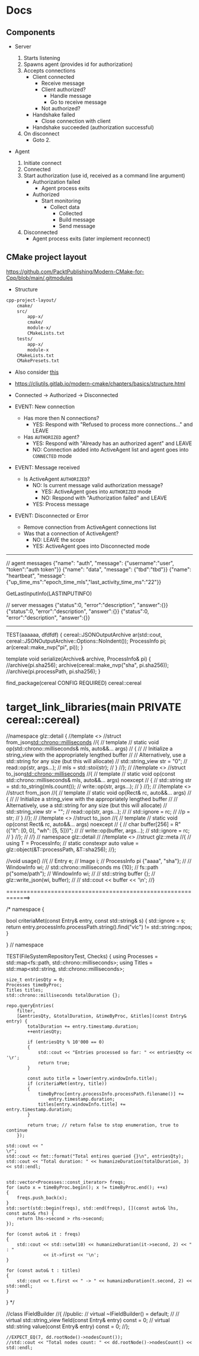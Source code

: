 # Docs

## Components

* Server
    1. Starts listening
    2. Spawns agent (provides id for authorization)
    3. Accepts connections
        * Client connected
            * Receive message
            * Client authorized?
                * Handle message
                * Go to receive message
            * Not authorized?
        * Handshake failed
            * Close connection with client
        * Handshake succeeded (authorization successful)
    4. On disconnect
        * Goto 2.

* Agent
    1. Initiate connect
    2. Connected
    3. Start authorization (use id, received as a command line argument)
        * Authorization failed
            * Agent process exits
        * Authorized
            * Start monitoring
                * Collect data
                    * Collected
                    * Build message
                    * Send message
    4. Disconnected
        * Agent process exits (later implement reconnect)

## CMake project layout

<https://github.com/PacktPublishing/Modern-CMake-for-Cpp/blob/main/.gitmodules>

* Structure

```txt
cpp-project-layout/
    cmake/
    src/
        app-x/
        cmake/
        module-x/
        CMakeLists.txt
    tests/
        app-x/
        module-x
    CMakeLists.txt
    CMakePresets.txt
```

* Also consider [this](https://gitlab.com/CLIUtils/modern-cmake/-/tree/master/examples/extended-project?ref_type=heads)
* <https://cliutils.gitlab.io/modern-cmake/chapters/basics/structure.html>

* Connected -> Authorized -> Disconnected

* EVENT: New connection
    * Has more then N connections?
        * YES:  Respond with "Refused to process more connections..." and LEAVE
    * Has `AUTHORIZED` agent?
        * YES:  Respond with "Already has an authorized agent" and LEAVE
        * NO:  Connection added into ActiveAgent list and agent goes into `CONNECTED` mode

* EVENT: Message received
    * Is ActiveAgent `AUTHORIZED`?
        * NO:  Is current message valid authorization message?
            * YES:  ActiveAgent goes into `AUTHORIZED` mode
            * NO:  Respond with "Authorization failed" and LEAVE
        * YES:  Process message

* EVENT: Disconnected or Error
    * Remove connection from ActiveAgent connections list
    * Was that a connection of ActiveAgent?
        * NO: LEAVE the scope
        * YES: ActiveAgent goes into Disconnected mode

-----------------------------------------------------------------------------

// agent messages
{"name": "auth", "message": {"username":"user", "token":"auth token"}}
{"name": "data", "message": {"tbd":"tbd"}}
{"name": "heartbeat", "message": {"up_time_ms":"epoch_time_mls","last_activity_time_ms":"22"}}

GetLastInputInfo(LASTINPUTINFO)

// server messages
{"status":0, "error":"description", "answer":{}}
{"status":0, "error":"description", "answer":{}}
{"status":0, "error":"description", "answer":{}}

-----------------------------------------------------------------------------

TEST(aaaaaa, dfdfdf)
{
    cereal::JSONOutputArchive ar(std::cout,
    cereal::JSONOutputArchive::Options::NoIndent());
    ProcessInfo pi;
    ar(cereal::make_nvp("pi", pi));
}

template <class Archive>
void serialize(Archive& archive, ProcessInfo& pi)
{
    //archive(pi.sha256);
    archive(cereal::make_nvp("sha", pi.sha256));
    //archive(pi.processPath, pi.sha256);
}

find_package(cereal CONFIG REQUIRED)
cereal::cereal

# target_link_libraries(main PRIVATE cereal::cereal)




//namespace glz::detail {
//template <>
//struct from_json<std::chrono::milliseconds>
//{
//    template <auto Opts>
//    static void op(std::chrono::milliseconds& mls, auto&&... args)
//    {
//        // Initialize a string_view with the appropriately lengthed buffer
//        // Alternatively, use a std::string for any size (but this will allocate)
//        std::string_view str = "0";
//        read<json>::op<Opts>(str, args...);
//        mls = std::stoi(str);
//    }
//};
//
//template <>
//struct to_json<std::chrono::milliseconds>
//{
//    template <auto Opts>
//    static void op(const std::chrono::milliseconds& mls, auto&&... args) noexcept
//    {
//        std::string str = std::to_string(mls.count());
//        write<json>::op<Opts>(str, args...);
//    }
//};
//
//template <>
//struct from_json<Rect>
//{
//    template <auto Opts>
//    static void op(Rect& rc, auto&&... args)
//    {
//        // Initialize a string_view with the appropriately lengthed buffer
//        // Alternatively, use a std::string for any size (but this will allocate)
//        std::string_view str = "";
//        read<json>::op<Opts>(str, args...);
//
//        std::ignore = rc;
//        //p = str;
//    }
//};
//
//template <>
//struct to_json<Rect>
//{
//    template <auto Opts>
//    static void op(const Rect& rc, auto&&... args) noexcept
//    {
//        char buffer[256] = R"({"lt": [0, 0], "wh": [5, 5]})";
//
//        write<json>::op<Opts>(buffer, args...);
//        std::ignore = rc;
//    }
//};
//
//} // namespace glz::detail
//
//template <>
//struct glz::meta<ProcessInfo>
//{
//    using T = ProcessInfo;
//    static constexpr auto value = glz::object(&T::processPath, &T::sha256);
//};

//void usage()
//{
//    Entry e;
//    Image i;
//    ProcessInfo pi {"aaaa", "sha"};
//    // WindowInfo wi;
//    std::chrono::milliseconds ms {10};
//    fs::path p("some/path");
//    WindowInfo wi;
//
//    std::string buffer {};
//    glz::write_json(wi, buffer);
//
//    std::cout << buffer << '\n';
//}

=============================================================>



/*
namespace {

bool criteriaMet(const Entry& entry, const std::string& s)
{
    std::ignore = s;
    return entry.processInfo.processPath.string().find("vlc") != std::string::npos;
}


} // namespace

TEST(FileSystemRepositoryTest, Checks)
{
    using Processes = std::map<fs::path, std::chrono::milliseconds>;
    using Titles = std::map<std::string, std::chrono::milliseconds>;

   
    size_t entriesQty = 0;
    Processes timeByProc;
    Titles titles;
    std::chrono::milliseconds totalDuration {};

    repo.queryEntries(
        filter,
        [&entriesQty, &totalDuration, &timeByProc, &titles](const Entry& entry) {
            totalDuration += entry.timestamp.duration;
            ++entriesQty;

            if (entriesQty % 10'000 == 0)
            {
                std::cout << "Entries processed so far: " << entriesQty << '\r';
                return true;
            }

            const auto title = lower(entry.windowInfo.title);
            if (criteriaMet(entry, title))
            {
                timeByProc[entry.processInfo.processPath.filename()] +=
                    entry.timestamp.duration;
                titles[entry.windowInfo.title] += entry.timestamp.duration;
            }

            return true; // return false to stop enumeration, true to continue
        });

    std::cout << "                                                            \r";
    std::cout << fmt::format("Total entires queried {}\n", entriesQty);
    std::cout << "Total duration: " << humanizeDuration(totalDuration, 3) << std::endl;


    std::vector<Processes::const_iterator> freqs;
    for (auto x = timeByProc.begin(); x != timeByProc.end(); ++x)
    {
        freqs.push_back(x);
    }
    std::sort(std::begin(freqs), std::end(freqs), [](const auto& lhs, const auto& rhs) {
        return lhs->second > rhs->second;
    });

    for (const auto& it : freqs)
    {
        std::cout << std::setw(10) << humanizeDuration(it->second, 2) << " : "
                  << it->first << '\n';
    }

    for (const auto& t : titles)
    {
        std::cout << t.first << " -> " << humanizeDuration(t.second, 2) << std::endl;
    }
}
*/



//class IFieldBuilder
//{
//public:
//    virtual ~IFieldBuilder() = default;
//
//    virtual std::string_view field(const Entry& entry) const = 0;
//    virtual std::string      value(const Entry& entry) const = 0;
//};


    //EXPECT_EQ(7, dd.rootNode()->nodesCount());
    //std::cout << "Total nodes count: " << dd.rootNode()->nodesCount() << std::endl;
